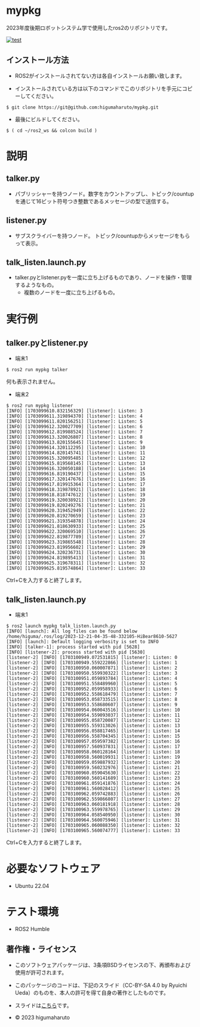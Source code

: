 # mypkg
2023年度後期ロボットシステム学で使用したros2のリポジトリです。  
  
[![test](https://github.com/higumaharuto/mypkg/actions/workflows/test.yml/badge.svg)](https://github.com/higumaharuto/mypkg/actions/workflows/test.yml)  
  
## インストール方法  
  
* ROS2がインストールされてない方は各自インストールお願い致します。 
  
* インストールされている方は以下のコマンドでこのリポジトリを手元にコピーしてください。  
```  
$ git clone https://git@github.com:higumaharuto/mypkg.git  
```  
  
* 最後にビルドしてください。  
```  
$ ( cd ~/ros2_ws && colcon build )  
```  
  
# 説明
## talker.py  
* パブリッシャーを持つノード。数字をカウントアップし、トピック/countupを通じて16ビット符号つき整数であるメッセージの型で送信する。  
  
## listener.py  
* サブスクライバーを持つノード。 トピック/countupからメッセージをもらって表示。  
  
## talk_listen.launch.py  
* talker.pyとlistener.pyを一度に立ち上げるものであり、ノードを操作・管理するようなもの。  
     * 複数のノードを一度に立ち上げるもの。  
  
# 実行例  
## talker.pyとlistener.py
* 端末1  
```  
$ ros2 run mypkg talker  
``` 
何も表示されません。  

* 端末2  
```  
$ ros2 run mypkg listener  
[INFO] [1703099610.832156329] [listener]: Listen: 3  
[INFO] [1703099611.319894370] [listener]: Listen: 4  
[INFO] [1703099611.820156251] [listener]: Listen: 5  
[INFO] [1703099612.320027709] [listener]: Listen: 6  
[INFO] [1703099612.819988524] [listener]: Listen: 7  
[INFO] [1703099613.320026807] [listener]: Listen: 8  
[INFO] [1703099613.820155645] [listener]: Listen: 9  
[INFO] [1703099614.320112295] [listener]: Listen: 10  
[INFO] [1703099614.820145741] [listener]: Listen: 11  
[INFO] [1703099615.320095485] [listener]: Listen: 12  
[INFO] [1703099615.819568145] [listener]: Listen: 13  
[INFO] [1703099616.320050188] [listener]: Listen: 14  
[INFO] [1703099616.819190437] [listener]: Listen: 15  
[INFO] [1703099617.320147676] [listener]: Listen: 16  
[INFO] [1703099617.819915364] [listener]: Listen: 17  
[INFO] [1703099618.319878921] [listener]: Listen: 18  
[INFO] [1703099618.818747612] [listener]: Listen: 19  
[INFO] [1703099619.320038921] [listener]: Listen: 20  
[INFO] [1703099619.820249276] [listener]: Listen: 21  
[INFO] [1703099620.319452949] [listener]: Listen: 22  
[INFO] [1703099620.819270659] [listener]: Listen: 23  
[INFO] [1703099621.319354878] [listener]: Listen: 24  
[INFO] [1703099621.818630933] [listener]: Listen: 25  
[INFO] [1703099622.320069510] [listener]: Listen: 26  
[INFO] [1703099622.819877789] [listener]: Listen: 27  
[INFO] [1703099623.319865548] [listener]: Listen: 28  
[INFO] [1703099623.819956602] [listener]: Listen: 29  
[INFO] [1703099624.320236731] [listener]: Listen: 30  
[INFO] [1703099624.819895413] [listener]: Listen: 31  
[INFO] [1703099625.319678311] [listener]: Listen: 32  
[INFO] [1703099625.819574864] [listener]: Listen: 33  
```
Ctrl+Cを入力すると終了します。  
## talk_listen.launch.py  
* 端末1  
```  
$ ros2 launch mypkg talk_listen.launch.py  
[INFO] [launch]: All log files can be found below /home/higuma/.ros/log/2023-12-21-04-35-48-332105-HiBear8610-5627  
[INFO] [launch]: Default logging verbosity is set to INFO  
[INFO] [talker-1]: process started with pid [5628]  
[INFO] [listener-2]: process started with pid [5630]  
[listener-2] [INFO] [1703100949.072531815] [listener]: Listen: 0  
[listener-2] [INFO] [1703100949.559222866] [listener]: Listen: 1  
[listener-2] [INFO] [1703100950.060007871] [listener]: Listen: 2  
[listener-2] [INFO] [1703100950.559930322] [listener]: Listen: 3  
[listener-2] [INFO] [1703100951.059893784] [listener]: Listen: 4  
[listener-2] [INFO] [1703100951.558489960] [listener]: Listen: 5  
[listener-2] [INFO] [1703100952.059958933] [listener]: Listen: 6  
[listener-2] [INFO] [1703100952.558618479] [listener]: Listen: 7  
[listener-2] [INFO] [1703100953.058733515] [listener]: Listen: 8  
[listener-2] [INFO] [1703100953.558680607] [listener]: Listen: 9  
[listener-2] [INFO] [1703100954.060043516] [listener]: Listen: 10  
[listener-2] [INFO] [1703100954.559093037] [listener]: Listen: 11  
[listener-2] [INFO] [1703100955.058720087] [listener]: Listen: 12  
[listener-2] [INFO] [1703100955.559313026] [listener]: Listen: 13  
[listener-2] [INFO] [1703100956.058817465] [listener]: Listen: 14  
[listener-2] [INFO] [1703100956.558704345] [listener]: Listen: 15  
[listener-2] [INFO] [1703100957.059597382] [listener]: Listen: 16  
[listener-2] [INFO] [1703100957.560937831] [listener]: Listen: 17  
[listener-2] [INFO] [1703100958.060128164] [listener]: Listen: 18  
[listener-2] [INFO] [1703100958.560019931] [listener]: Listen: 19  
[listener-2] [INFO] [1703100959.059887932] [listener]: Listen: 20  
[listener-2] [INFO] [1703100959.560232976] [listener]: Listen: 21  
[listener-2] [INFO] [1703100960.059045630] [listener]: Listen: 22  
[listener-2] [INFO] [1703100960.560141689] [listener]: Listen: 23  
[listener-2] [INFO] [1703100961.059141876] [listener]: Listen: 24  
[listener-2] [INFO] [1703100961.560028412] [listener]: Listen: 25  
[listener-2] [INFO] [1703100962.059742883] [listener]: Listen: 26  
[listener-2] [INFO] [1703100962.559866807] [listener]: Listen: 27  
[listener-2] [INFO] [1703100963.060181918] [listener]: Listen: 28  
[listener-2] [INFO] [1703100963.559978765] [listener]: Listen: 29  
[listener-2] [INFO] [1703100964.058540950] [listener]: Listen: 30  
[listener-2] [INFO] [1703100964.560075946] [listener]: Listen: 31  
[listener-2] [INFO] [1703100965.060088350] [listener]: Listen: 32  
[listener-2] [INFO] [1703100965.560074777] [listener]: Listen: 33  
```
Ctrl+Cを入力すると終了します。  

# 必要なソフトウェア  
* Ubuntu 22.04  

# テスト環境  
* ROS2 Humble  

## 著作権・ライセンス  
* このソフトウェアパッケージは、3条項BSDライセンスの下、再頒布および使用が許可されます。  
  
* このパッケージのコードは、下記のスライド（CC-BY-SA 4.0 by Ryuichi Ueda）のものを、本人の許可を得て自身の著作としたものです。  
* スライドは[こちら](https://github.com/ryuichiueda/my_slides/tree/master/robosys_2022)です。  
  
* © 2023 higumaharuto



